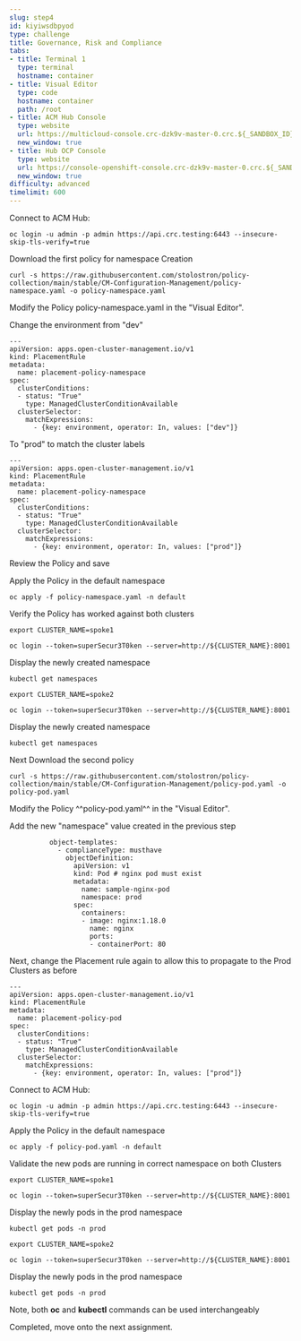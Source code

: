 ```yaml
---
slug: step4
id: kiyiwsdbpyod
type: challenge
title: Governance, Risk and Compliance
tabs:
- title: Terminal 1
  type: terminal
  hostname: container
- title: Visual Editor
  type: code
  hostname: container
  path: /root
- title: ACM Hub Console
  type: website
  url: https://multicloud-console.crc-dzk9v-master-0.crc.${_SANDBOX_ID}.instruqt.io
  new_window: true
- title: Hub OCP Console
  type: website
  url: https://console-openshift-console.crc-dzk9v-master-0.crc.${_SANDBOX_ID}.instruqt.io
  new_window: true
difficulty: advanced
timelimit: 600
---
```

Connect to ACM Hub:
```
oc login -u admin -p admin https://api.crc.testing:6443 --insecure-skip-tls-verify=true
```

Download the first policy for namespace Creation

```
curl -s https://raw.githubusercontent.com/stolostron/policy-collection/main/stable/CM-Configuration-Management/policy-namespace.yaml -o policy-namespace.yaml
```

Modify the Policy policy-namespace.yaml in the "Visual Editor".

Change the environment from "dev"
```
---
apiVersion: apps.open-cluster-management.io/v1
kind: PlacementRule
metadata:
  name: placement-policy-namespace
spec:
  clusterConditions:
  - status: "True"
    type: ManagedClusterConditionAvailable
  clusterSelector:
    matchExpressions:
      - {key: environment, operator: In, values: ["dev"]}
```

To "prod" to match the cluster labels
```
---
apiVersion: apps.open-cluster-management.io/v1
kind: PlacementRule
metadata:
  name: placement-policy-namespace
spec:
  clusterConditions:
  - status: "True"
    type: ManagedClusterConditionAvailable
  clusterSelector:
    matchExpressions:
      - {key: environment, operator: In, values: ["prod"]}
```

Review the Policy and save

Apply the Policy in the default namespace
```
oc apply -f policy-namespace.yaml -n default
```


Verify the Policy has worked against both clusters
```
export CLUSTER_NAME=spoke1
```
```
oc login --token=superSecur3T0ken --server=http://${CLUSTER_NAME}:8001
```

Display the newly created namespace
```
kubectl get namespaces
```
```
export CLUSTER_NAME=spoke2
```
```
oc login --token=superSecur3T0ken --server=http://${CLUSTER_NAME}:8001
```
Display the newly created namespace
```
kubectl get namespaces
```

Next Download the second policy

```
curl -s https://raw.githubusercontent.com/stolostron/policy-collection/main/stable/CM-Configuration-Management/policy-pod.yaml -o policy-pod.yaml
```
Modify the Policy ^^policy-pod.yaml^^ in the "Visual Editor".

Add the new "namespace" value created in the previous step

```
          object-templates:
            - complianceType: musthave
              objectDefinition:
                apiVersion: v1
                kind: Pod # nginx pod must exist
                metadata:
                  name: sample-nginx-pod
                  namespace: prod
                spec:
                  containers:
                  - image: nginx:1.18.0
                    name: nginx
                    ports:
                    - containerPort: 80
```

Next, change the Placement rule again to allow this to propagate to the Prod Clusters as before

```
---
apiVersion: apps.open-cluster-management.io/v1
kind: PlacementRule
metadata:
  name: placement-policy-pod
spec:
  clusterConditions:
  - status: "True"
    type: ManagedClusterConditionAvailable
  clusterSelector:
    matchExpressions:
      - {key: environment, operator: In, values: ["prod"]}
```

Connect to ACM Hub:
```
oc login -u admin -p admin https://api.crc.testing:6443 --insecure-skip-tls-verify=true
```

Apply the Policy in the default namespace
```
oc apply -f policy-pod.yaml -n default
```

Validate the new pods are running in correct namespace on both Clusters
```
export CLUSTER_NAME=spoke1
```
```
oc login --token=superSecur3T0ken --server=http://${CLUSTER_NAME}:8001
```

Display the newly pods in the prod namespace
```
kubectl get pods -n prod
```
```
export CLUSTER_NAME=spoke2
```
```
oc login --token=superSecur3T0ken --server=http://${CLUSTER_NAME}:8001
```
Display the newly pods in the prod namespace
```
kubectl get pods -n prod
```

Note, both **oc** and **kubectl** commands can be used interchangeably

Completed, move onto the next assignment.
